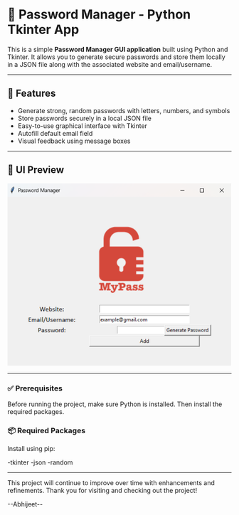 
# 🔐 Password Manager - Python Tkinter App

This is a simple **Password Manager GUI application** built using Python and Tkinter. It allows you to generate secure passwords and store them locally in a JSON file along with the associated website and email/username. 

---

## 🧩 Features

- Generate strong, random passwords with letters, numbers, and symbols
- Store passwords securely in a local JSON file
- Easy-to-use graphical interface with Tkinter
- Autofill default email field
- Visual feedback using message boxes

---

## 📸 UI Preview

![Password Manager Screenshot](app.png)  

---

### ✅ Prerequisites

Before running the project, make sure Python is installed. Then install the required packages.

### 📦 Required Packages

Install using pip:

-tkinter
-json
-random

-----


This project will continue to improve over time with enhancements and refinements.
Thank you for visiting and checking out the project!


--Abhijeet--
